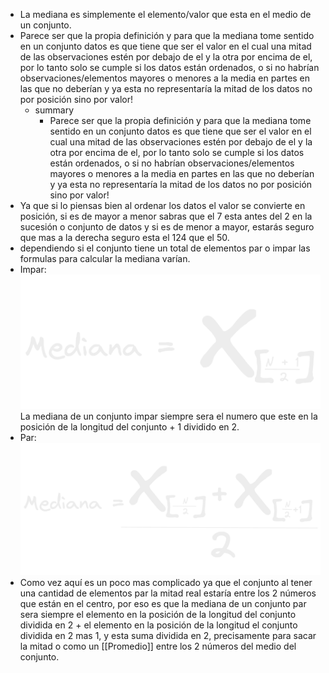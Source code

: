 - La mediana es simplemente el elemento/valor que esta en el medio de un conjunto.
- Parece ser que la propia definición y para que la mediana tome sentido en un conjunto datos es que tiene que ser el valor en el cual una mitad de las observaciones estén por debajo de el y la otra por encima de el, por lo tanto solo se cumple si los datos están ordenados, o si no habrían observaciones/elementos mayores o menores a la media en partes en las que no deberían y ya esta no representaría la mitad de los datos no por posición sino por valor!
	- summary
		- Parece ser que la propia definición y para que la mediana tome sentido en un conjunto datos es que tiene que ser el valor en el cual una mitad de las observaciones estén por debajo de el y la otra por encima de el, por lo tanto solo se cumple si los datos están ordenados, o si no habrían observaciones/elementos mayores o menores a la media en partes en las que no deberían y ya esta no representaría la mitad de los datos no por posición sino por valor!
- Ya que si lo piensas bien al ordenar los datos el valor se convierte en posición, si es de mayor a menor sabras que el 7 esta antes del 2 en la sucesión o conjunto de datos y si es de menor a mayor,  estarás seguro que mas a la derecha seguro esta el 124 que el 50.
- dependiendo si el conjunto tiene un total de elementos par o impar las formulas para calcular la mediana varían.
- Impar:
  ![image.png](../assets/image_1668015357746_0.png)
  La mediana de un conjunto impar siempre sera el numero que este en la posición de la longitud del conjunto  + 1 dividido en 2.
- Par:
  ![image.png](../assets/image_1668015866560_0.png)
- Como vez aquí es un poco mas complicado ya que el conjunto al tener una cantidad de elementos par la mitad real estaría entre los 2 números que están en el centro, por eso es que la mediana de un conjunto par sera siempre el elemento en la posición de la longitud del conjunto dividida en 2 + el elemento en la posición de la longitud el conjunto dividida en 2 mas 1, y esta suma dividida en 2, precisamente para sacar la mitad o como un [[Promedio]] entre los 2 números del medio del conjunto.